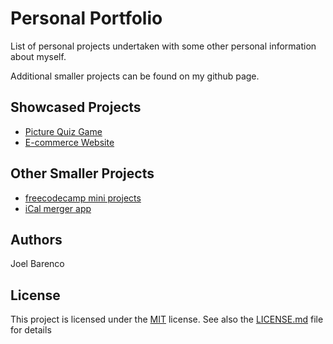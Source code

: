 # Personal Portfolio

List of personal projects undertaken with some other personal information about myself. 

Additional smaller projects can be found on my github page.

## Showcased Projects

- [Picture Quiz Game](https://github.com/joelb01-github/crewapp)
- [E-commerce Website](https://github.com/joelb01-github/Coursera_Full_Stack_React)

## Other Smaller Projects

- [freecodecamp mini projects](https://github.com/joelb01-github/freeCodeCamp)
- [iCal merger app](https://github.com/joelb01-github/calMerger)

## Authors

Joel Barenco

## License

This project is licensed under the [MIT](https://choosealicense.com/licenses/mit/) license.
See also the [LICENSE.md](LICENSE.md) file for details